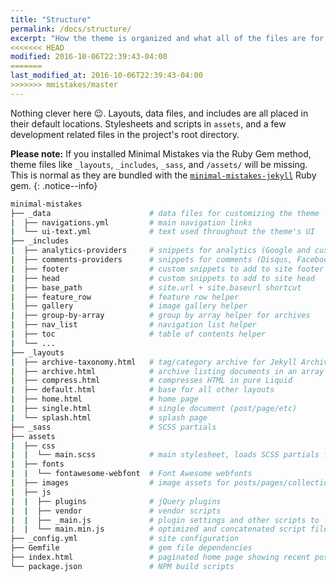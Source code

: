 ```yaml
---
title: "Structure"
permalink: /docs/structure/
excerpt: "How the theme is organized and what all of the files are for."
<<<<<<< HEAD
modified: 2016-10-06T22:39:43-04:00
=======
last_modified_at: 2016-10-06T22:39:43-04:00
>>>>>>> mmistakes/master
---
```


Nothing clever here :wink:. Layouts, data files, and includes are all placed in their default locations. Stylesheets and scripts in `assets`, and a few development related files in the project's root directory.

**Please note:** If you installed Minimal Mistakes via the Ruby Gem method, theme files like `_layouts`, `_includes`, `_sass`, and `/assets/` will be missing. This is normal as they are bundled with the [`minimal-mistakes-jekyll`](https://rubygems.org/gems/minimal-mistakes-jekyll) Ruby gem.
{: .notice--info}

```bash
minimal-mistakes
├── _data                      # data files for customizing the theme
|  ├── navigations.yml         # main navigation links
|  └── ui-text.yml             # text used throughout the theme's UI
├── _includes
|  ├── analytics-providers     # snippets for analytics (Google and custom)
|  ├── comments-providers      # snippets for comments (Disqus, Facebook, Google+, and custom)
|  ├── footer                  # custom snippets to add to site footer
|  ├── head                    # custom snippets to add to site head
|  ├── base_path               # site.url + site.baseurl shortcut
|  ├── feature_row             # feature row helper
|  ├── gallery                 # image gallery helper
|  ├── group-by-array          # group by array helper for archives
|  ├── nav_list                # navigation list helper
|  ├── toc                     # table of contents helper
|  └── ...
├── _layouts
|  ├── archive-taxonomy.html   # tag/category archive for Jekyll Archives plugin
|  ├── archive.html            # archive listing documents in an array
|  ├── compress.html           # compresses HTML in pure Liquid
|  ├── default.html            # base for all other layouts
|  ├── home.html               # home page
|  ├── single.html             # single document (post/page/etc)
|  └── splash.html             # splash page
├── _sass                      # SCSS partials
├── assets
|  ├── css
|  |  └── main.scss            # main stylesheet, loads SCSS partials from _sass
|  ├── fonts
|  |  └── fontawesome-webfont  # Font Awesome webfonts
|  ├── images                  # image assets for posts/pages/collections/etc.
|  ├── js
|  |  ├── plugins              # jQuery plugins
|  |  ├── vendor               # vendor scripts
|  |  ├── _main.js             # plugin settings and other scripts to load after jQuery
|  |  └── main.min.js          # optimized and concatenated script file loaded before </body>
├── _config.yml                # site configuration
├── Gemfile                    # gem file dependencies
├── index.html                 # paginated home page showing recent posts
└── package.json               # NPM build scripts
```